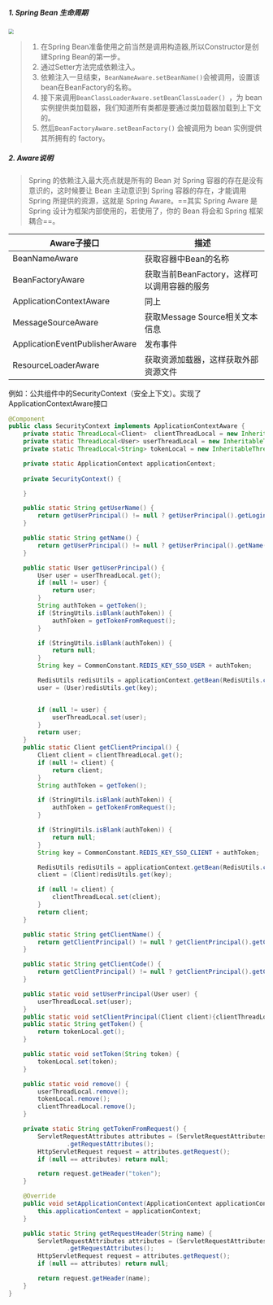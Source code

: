 ##### 1. Spring Bean 生命周期

<img src="https://tva1.sinaimg.cn/large/0081Kckwgy1gkywhy1sg2j319u0u0gqx.jpg" style="zoom:60%">

> 1. 在Spring Bean准备使用之前当然是调用构造器,所以Constructor是创建Spring Bean的第一步。
> 2. 通过Setter方法完成依赖注入。
> 3. 依赖注入一旦结束，`BeanNameAware.setBeanName()`会被调用，设置该bean在BeanFactory的名称。
> 4. 接下来调用`BeanClassLoaderAware.setBeanClassLoader() `，为 bean 实例提供类加载器，我们知道所有类都是要通过类加载器加载到上下文的。
> 5. 然后`BeanFactoryAware.setBeanFactory()` 会被调用为 bean 实例提供其所拥有的 factory。

##### 2. Aware说明

> Spring 的依赖注入最大亮点就是所有的 Bean 对 Spring 容器的存在是没有意识的，这时候要让 Bean 主动意识到 Spring 容器的存在，才能调用 Spring 所提供的资源，这就是 Spring Aware。==其实 Spring Aware 是 Spring 设计为框架内部使用的，若使用了，你的 Bean 将会和 Spring 框架耦合==。

| Aware子接口                    | 描述                                        |
| ------------------------------ | ------------------------------------------- |
| BeanNameAware                  | 获取容器中Bean的名称                        |
| BeanFactoryAware               | 获取当前BeanFactory，这样可以调用容器的服务 |
| ApplicationContextAware        | 同上                                        |
| MessageSourceAware             | 获取Message Source相关文本信息              |
| ApplicationEventPublisherAware | 发布事件                                    |
| ResourceLoaderAware            | 获取资源加载器，这样获取外部资源文件        |

例如：公共组件中的SecurityContext（安全上下文）。实现了ApplicationContextAware接口

```java
@Component
public class SecurityContext implements ApplicationContextAware {
	private static ThreadLocal<Client>  clientThreadLocal = new InheritableThreadLocal<>();
	private static ThreadLocal<User> userThreadLocal = new InheritableThreadLocal<>();
	private static ThreadLocal<String> tokenLocal = new InheritableThreadLocal<>();

	private static ApplicationContext applicationContext;
	
	private SecurityContext() {

	}

	public static String getUserName() {
		return getUserPrincipal() != null ? getUserPrincipal().getLoginName() : null;
	}

	public static String getName() {
		return getUserPrincipal() != null ? getUserPrincipal().getName() : null;
	}

	public static User getUserPrincipal() {
		User user = userThreadLocal.get();
		if (null != user) {
			return user;
		}
		String authToken = getToken();
		if (StringUtils.isBlank(authToken)) {
			authToken = getTokenFromRequest();
		}

		if (StringUtils.isBlank(authToken)) {
			return null;
		}
		String key = CommonConstant.REDIS_KEY_SSO_USER + authToken;

		RedisUtils redisUtils = applicationContext.getBean(RedisUtils.class);
		user = (User)redisUtils.get(key);


		if (null != user) {
			userThreadLocal.set(user);
		}
		return user;
	}
	public static Client getClientPrincipal() {
		Client client = clientThreadLocal.get();
		if (null != client) {
			return client;
		}
		String authToken = getToken();

		if (StringUtils.isBlank(authToken)) {
			authToken = getTokenFromRequest();
		}

		if (StringUtils.isBlank(authToken)) {
			return null;
		}
		String key = CommonConstant.REDIS_KEY_SSO_CLIENT + authToken;

		RedisUtils redisUtils = applicationContext.getBean(RedisUtils.class);
		client = (Client)redisUtils.get(key);

		if (null != client) {
			clientThreadLocal.set(client);
		}
		return client;
	}

	public static String getClientName() {
		return getClientPrincipal() != null ? getClientPrincipal().getClientName() : null;
	}

	public static String getClientCode() {
		return getClientPrincipal() != null ? getClientPrincipal().getClientCode() : null;
	}

	public static void setUserPrincipal(User user) {
		userThreadLocal.set(user);
	}
	public static void setClientPrincipal(Client client){clientThreadLocal.set(client);}
	public static String getToken() {
		return tokenLocal.get();
	}

	public static void setToken(String token) {
		tokenLocal.set(token);
	}

	public static void remove() {
		userThreadLocal.remove();
		tokenLocal.remove();
		clientThreadLocal.remove();
	}

	private static String getTokenFromRequest() {
		ServletRequestAttributes attributes = (ServletRequestAttributes) RequestContextHolder
				.getRequestAttributes();
		HttpServletRequest request = attributes.getRequest();
		if (null == attributes) return null;

		return request.getHeader("token");
	}

	@Override
	public void setApplicationContext(ApplicationContext applicationContext) throws BeansException {
	    this.applicationContext = applicationContext;
	}

	public static String getRequestHeader(String name) {
		ServletRequestAttributes attributes = (ServletRequestAttributes) RequestContextHolder
				.getRequestAttributes();
		HttpServletRequest request = attributes.getRequest();
		if (null == attributes) return null;

		return request.getHeader(name);
	}
}
```

